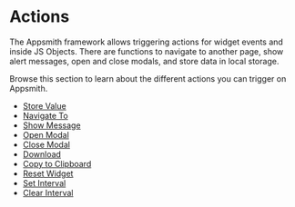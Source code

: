# Actions

The Appsmith framework allows triggering actions for widget events and inside JS Objects. There are functions to navigate to another page, show alert messages, open and close modals, and store data in local storage.

Browse this section to learn about the different actions you can trigger on Appsmith.&#x20;

* [Store Value](store-value.md)
* [Navigate To](navigateto.md)
* [Show Message](show-alert.md)
* [Open Modal](show-modal.md)
* [Close Modal](close-modal.md)
* [Download](download.md)
* [Copy to Clipboard](copytoclipboard.md)
* [Reset Widget](resetwidget.md)
* [Set Interval](intervals-time-events.md#setinterval)
* [Clear Interval](intervals-time-events.md#clearinterval)
